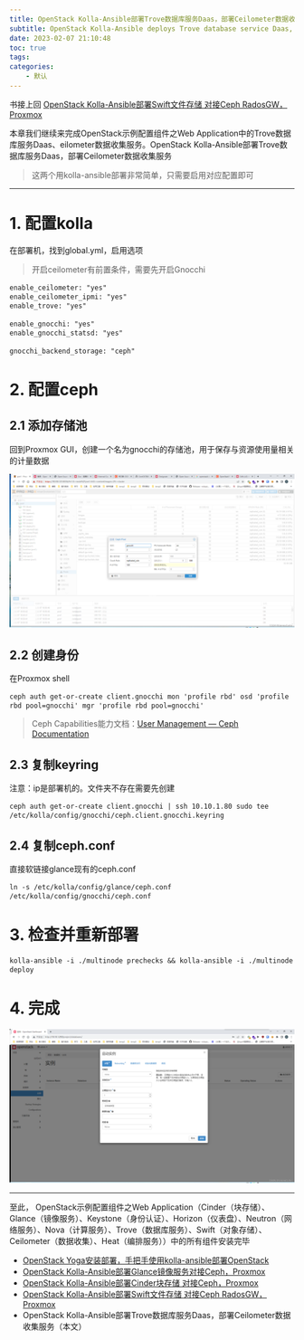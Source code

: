 ```yaml
---
title: OpenStack Kolla-Ansible部署Trove数据库服务Daas，部署Ceilometer数据收集服务，Gnocchi对接Ceph
subtitle: OpenStack Kolla-Ansible deploys Trove database service Daas, deploys Ceilometer data collection service, and Gnocchi connects to Ceph
date: 2023-02-07 21:10:48
toc: true
tags: 
categories: 
    - 默认
---
```


 

书接上回 [OpenStack Kolla-Ansible部署Swift文件存储 对接Ceph RadosGW，Proxmox](https://blog.csdn.net/qq_35485875/article/details/128903360)

本章我们继续来完成OpenStack示例配置组件之Web Application中的Trove数据库服务Daas、eilometer数据收集服务。OpenStack Kolla-Ansible部署Trove数据库服务Daas，部署Ceilometer数据收集服务

> 这两个用kolla-ansible部署非常简单，只需要启用对应配置即可

------

# 1. 配置kolla

在部署机，找到global.yml，启用选项

>  开启ceilometer有前置条件，需要先开启Gnocchi

```
enable_ceilometer: "yes"
enable_ceilometer_ipmi: "yes"
enable_trove: "yes"

enable_gnocchi: "yes"
enable_gnocchi_statsd: "yes"

gnocchi_backend_storage: "ceph"
```


# 2. 配置ceph 

## 2.1 添加存储池

回到Proxmox GUI，创建一个名为gnocchi的存储池，用于保存与资源使用量相关的计量数据 

![16936491315381693649131336.png](https://raw.githubusercontent.com/james-curtis/blog-img/img/img/16936491315381693649131336.png)

## 2.2 创建身份

在Proxmox shell 

```
ceph auth get-or-create client.gnocchi mon 'profile rbd' osd 'profile rbd pool=gnocchi' mgr 'profile rbd pool=gnocchi'
```



> Ceph Capabilities能力文档：[User Management — Ceph Documentation](https://docs.ceph.com/en/latest/rados/operations/user-management/#authorization-capabilities) 

## 2.3 复制keyring

 注意：ip是部署机的。文件夹不存在需要先创建

```
ceph auth get-or-create client.gnocchi | ssh 10.10.1.80 sudo tee /etc/kolla/config/gnocchi/ceph.client.gnocchi.keyring
```



## 2.4 复制ceph.conf

直接软链接glance现有的ceph.conf

```
ln -s /etc/kolla/config/glance/ceph.conf /etc/kolla/config/gnocchi/ceph.conf
```



# 3. 检查并重新部署

```
kolla-ansible -i ./multinode prechecks && kolla-ansible -i ./multinode deploy
```



# 4. 完成

![16936491485361693649147609.png](https://raw.githubusercontent.com/james-curtis/blog-img/img/img/16936491485361693649147609.png)

------

至此， OpenStack示例配置组件之Web Application（Cinder（块存储）、Glance（镜像服务）、Keystone（身份认证）、Horizon（仪表盘）、Neutron（网络服务）、Nova（计算服务）、Trove（数据库服务）、Swift（对象存储）、Ceilometer（数据收集）、Heat（编排服务））中的所有组件安装完毕

- [OpenStack Yoga安装部署，手把手使用kolla-ansible部署OpenStack](https://blog.csdn.net/qq_35485875/article/details/128868634)
- [OpenStack Kolla-Ansible部署Glance镜像服务对接Ceph，Proxmox](https://blog.csdn.net/qq_35485875/article/details/128899909)
- [OpenStack Kolla-Ansible部署Cinder块存储 对接Ceph，Proxmox](https://blog.csdn.net/qq_35485875/article/details/128901696)
- [OpenStack Kolla-Ansible部署Swift文件存储 对接Ceph RadosGW，Proxmox](https://blog.csdn.net/qq_35485875/article/details/128903360)
- OpenStack Kolla-Ansible部署Trove数据库服务Daas，部署Ceilometer数据收集服务（本文）